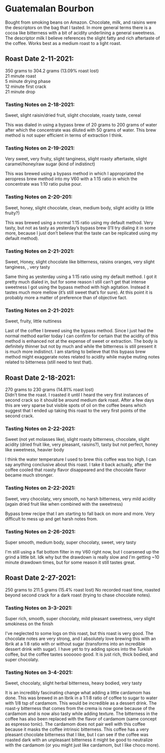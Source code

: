 # Guatemalan Bourbon

Bought from smoking beans on Amazon.
Chocolate, milk, and raisins were the descriptors on the bag that I tasted. In more general terms there is a cocoa like bitterness with a bit of acidity underlining a general sweetness. The descriptor milk I believe references the slight fatty and rich aftertaste of the coffee. Works best as a medium roast to a light roast.

## Roast Date 2-11-2021:
350 grams to 304.2 grams (13.09% roast lost)  
21 minute roast  
5 minute drying phase  
12 minute first crack  
21 minute drop

### Tasting Notes on 2-18-2021:
Sweet, slight raisin/dried fruit, slight chocolate, roasty taste, cereal

This was dialed in using a bypass brew of 20 grams to 200 grams of water after which the concentrate was diluted with 50 grams of water. This brew method is not super efficient in terms of extraction I think.

### Tasting Notes on 2-19-2021:
Very sweet, very fruity, slight tanginess, slight roasty aftertaste, slight caramel/honey/raw sugar (kind of indistinct)

This was brewed using a bypass method in which I appropriated the aeropress brew method into my V60 with a 1:15 ratio in which the concentrate was 1:10 ratio pulse pour.

### Tasting Notes on 2-20-201:
Sweet, honey, slight chocolate, clean, medium body, slight acidity (a little fruity?)

This was brewed using a normal 1:15 ratio using my default method. Very tasty, but not as tasty as yesterday’s bypass brew (I’ll try dialing it in some more, because I just don’t believe that the taste can be replicated using my default method).

### Tasting Notes on 2-21-2021:
Sweet, Honey, slight chocolate like bitterness, raisins oranges, very slight tanginess, , very tasty

Same thing as yesterday using a 1:15 ratio using my default method. I got it pretty much dialed in, but for some reason I still can’t get that intense sweetness I got using the bypass method with high agitation. Instead it tastes much more mellow (it’s still sweet that’s for sure). At this point it is probably more a matter of preference than of objective fact.

### Tasting Notes on 2-21-2021:
Sweet, fruity, little nuttiness

Last of the coffee I brewed using the bypass method. Since I just had the normal method earlier today I can confirm for certain that the acidity of this method is enhanced not at the expense of sweet or extraction. The body is definitely thinner but not by much and while the bitterness is still present it is much more indistinct. I am starting to believe that this bypass brew method might exaggerate notes related to acidity while maybe muting notes related to bitterness (still need to test that).

## Roast Date 2-18-2021:
270 grams to 230 grams (14.81% roast lost)  
Didn’t time the roast. I roasted it until I heard the very first instances of second crack so it should be around medium dark roast. After a few days this are very sparse but  visible spots of oil on the coffee beans which suggest that I ended up taking this roast to the very first points of the second crack.

### Tasting Notes on 2-22-2021:
Sweet (not yet molasses like), slight roasty bitterness, chocolate, slight acidity (dried fruit like, very pleasant, raisins?), tasty but not perfect, honey like sweetness, heavier body

I think the water temperature I used to brew this coffee was too high, I can say anything conclusive about this roast. I take it back actually, after the coffee cooled that roasty flavor disappeared and the chocolate flavor became much stronger.

### Tasting Notes on 2-22-2021:
Sweet, very chocolaty, very smooth, no harsh bitterness, very mild acidity (again dried fruit like when combined with the sweetness)

Bypass brew recipe that I am starting to fall back on more and more. Very difficult to mess up and get harsh notes from.

### Tasting Notes on 2-26-2021:
Super smooth, medium body, super chocolaty, sweet, very tasty

I'm still using a flat bottom filter in my V60 right now, but I coarsened up the grind a little bit. Idk why but the drawdown is really slow and I'm getting ~10 minute drawdown times, but for some reason it still tastes great.

## Roast Date 2-27-2021:
250 grams to 211.5 grams (15.4% roast lost)
No recorded roast time, roasted beyond second crack for a dark roast (trying to chase chocolate notes).

### Tasting Notes on 3-3-2021:
Super rich, smooth, super chocolaty, mild pleasant sweetness, very slight smokiness on the finish

I've neglected to some logs on this roast, but this roast is very good. The chocolate notes are very strong, and I absolutely love brewing this with an Ibrik at a 1:8 ratio with or without sugar (transforms into an incredible dessert drink with sugar). I have yet to try adding spices into the Turkish coffee, but the coffee tastes soooooo good. It is just rich, thick bodied, and super chocolaty.

### Tasting Notes on 3-4-2021:
Sweet, chocolaty, slight herbal bitterness, heavy bodied, very tasty

It is an incredibly fascinating change what adding a little cardamom has done. This was brewed in an Ibrik in a 1:1:8 ratio of coffee to sugar to water with 1/8 tsp of cardamom. This would be incredible as a dessert drink. The roast-y bitterness that comes from the crema is now gone because of the cardamom and is now also tasty while adding texture. The bitterness in the coffee has also been replaced with the flavor of cardamom (same concept as espresso tonic). The cardamom does not pair well with this coffee because it masks the coffee intrinsic bitterness. This coffee has a very pleasant chocolate bitterness that I like, but I can see if the coffee was roasted dark with an unpleasant bitterness it might be good to neutralize with the cardamom (or you might just like cardamom, but I like choco more).  
